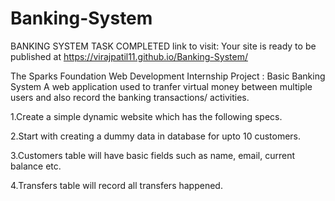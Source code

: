 # Banking-System
BANKING SYSTEM TASK COMPLETED
link  to visit:  Your site is ready to be published at https://virajpatil11.github.io/Banking-System/

The Sparks Foundation Web Development Internship Project : Basic Banking System A web application used to tranfer virtual money between multiple users and also record the banking transactions/ activities.

1.Create a simple dynamic website which has the following specs.

2.Start with creating a dummy data in database for upto 10 customers.

3.Customers table will have basic fields such as name, email, current balance etc.

4.Transfers table will record all transfers happened.

